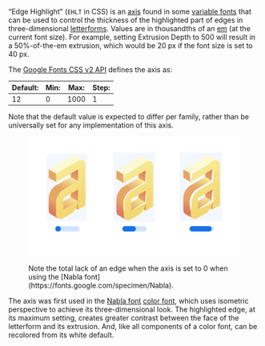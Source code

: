 
“Edge Highlight” (`EHLT` in CSS) is an [axis](/glossary/axis_in_variable_fonts) found in some [variable fonts](/glossary/variable_fonts) that can be used to control the thickness of the highlighted part of edges in three-dimensional [letterforms](/glossary/letterform). Values are in thousandths of an [em](/glossary/em) (at the current font size). For example, setting Extrusion Depth to 500 will result in a 50%-of-the-em extrusion, which would be 20 px if the font size is set to 40 px.

The [Google Fonts CSS v2 API](https://developers.google.com/fonts/docs/css2) defines the axis as:

| Default: | Min: | Max: | Step: |
| --- | --- | --- | --- |
| 12 | 0 | 1000 | 1 |

Note that the default value is expected to differ per family, rather than be universally set for any implementation of this axis.

<figure>

![An image showing three type specimens, each with an axis slider underneath. The specimen on the left shows the effects of the axis’ lowest value. The specimen on the right shows the effects of the axis’ highest value.](images/thumbnail.svg)

<figcaption>Note the total lack of an edge when the axis is set to 0 when using the [Nabla font](https://fonts.google.com/specimen/Nabla).</figcaption>

</figure>

The axis was first used in the [Nabla font](https://fonts.google.com/specimen/Nabla) [color font](/glossary/color_fonts), which uses isometric perspective to achieve its three-dimensional look. The highlighted edge, at its maximum setting, creates greater contrast between the face of the letterform and its extrusion. And, like all components of a color font, can be recolored from its white default.